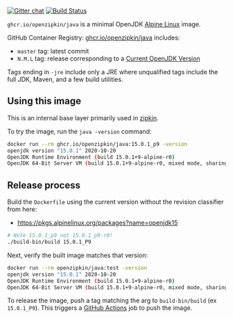 [![Gitter chat](http://img.shields.io/badge/gitter-join%20chat%20%E2%86%92-brightgreen.svg)](https://gitter.im/openzipkin/zipkin)
[![Build Status](https://github.com/openzipkin/docker-java/workflows/test/badge.svg)](https://github.com/openzipkin/docker-java/actions?query=workflow%3Atest)

`ghcr.io/openzipkin/java` is a minimal OpenJDK [Alpine Linux](https://alpinelinux.org) image.

GitHub Container Registry: [ghcr.io/openzipkin/java](https://github.com/orgs/openzipkin/packages/container/package/java) includes:
 * `master` tag: latest commit
 * `N.M.L` tag: release corresponding to a [Current OpenJDK Version](https://pkgs.alpinelinux.org/packages?name=openjdk15)

Tags ending in `-jre` include only a JRE where unqualified tags include the full JDK, Maven, and a
few build utilities.

## Using this image
This is an internal base layer primarily used in [zipkin](https://github.com/openzipkin/zipkin).

To try the image, run the `java -version` command:
```bash
docker run --rm ghcr.io/openzipkin/java:15.0.1_p9 -version
openjdk version "15.0.1" 2020-10-20
OpenJDK Runtime Environment (build 15.0.1+9-alpine-r0)
OpenJDK 64-Bit Server VM (build 15.0.1+9-alpine-r0, mixed mode, sharing)
```

## Release process
Build the `Dockerfile` using the current version without the revision classifier from here:
 * https://pkgs.alpinelinux.org/packages?name=openjdk15
```bash
# Note 15.0.1_p9 not 15.0.1_p9-r0!
./build-bin/build 15.0.1_P9
```

Next, verify the built image matches that version:
```bash
docker run --rm openzipkin/java:test -version
openjdk version "15.0.1" 2020-10-20
OpenJDK Runtime Environment (build 15.0.1+9-alpine-r0)
OpenJDK 64-Bit Server VM (build 15.0.1+9-alpine-r0, mixed mode, sharing)
```

To release the image, push a tag matching the arg to `build-bin/build` (ex `15.0.1_P9`).
This triggers a [GitHub Actions](https://github.com/openzipkin/docker-java/actions) job to push the image.
